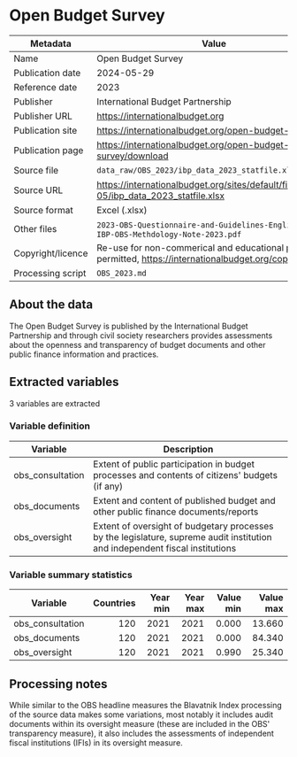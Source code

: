 # Open Budget Survey

Metadata | Value
--- | ---
Name | Open Budget Survey
Publication date | 2024-05-29
Reference date | 2023
Publisher | International Budget Partnership
Publisher URL | https://internationalbudget.org
Publication site | https://internationalbudget.org/open-budget-survey/
Publication page | https://internationalbudget.org/open-budget-survey/download
Source file | `data_raw/OBS_2023/ibp_data_2023_statfile.xlsx`
Source URL | https://internationalbudget.org/sites/default/files/2024-05/ibp_data_2023_statfile.xlsx
Source format | Excel (.xlsx)
Other files | `2023-OBS-Questionnaire-and-Guidelines-English.pdf`, `IBP-OBS-Methdology-Note-2023.pdf`
Copyright/licence | Re-use for non-commerical and educational purposes permitted, https://internationalbudget.org/copyright/
Processing script | `OBS_2023.md`

## About the data

The Open Budget Survey is published by the International Budget Partnership
and through civil society researchers provides assessments about the openness
and transparency of budget documents and other public finance information and
practices.

## Extracted variables

3 variables are extracted

### Variable definition

Variable | Description
--- | ---
obs_consultation | Extent of public participation in budget processes and contents of citizens' budgets (if any)
obs_documents | Extent and content of published budget and other public finance documents/reports
obs_oversight | Extent of oversight of budgetary processes by the legislature, supreme audit institution and independent fiscal institutions

### Variable summary statistics

Variable | Countries | Year min | Year max | Value min | Value max
--- | ---: | ---: | ---: | ---: | ---:
obs_consultation | 120 | 2021 | 2021 | 0.000 | 13.660
obs_documents | 120 | 2021 | 2021 | 0.000 | 84.340
obs_oversight | 120 | 2021 | 2021 | 0.990 | 25.340

## Processing notes

While similar to the OBS headline measures the Blavatnik Index processing of
the source data makes some variations, most notably it includes audit documents
within its oversight measure (these are included in the OBS' transparency
measure), it also includes the assessments of independent fiscal institutions
(IFIs) in its oversight measure.
